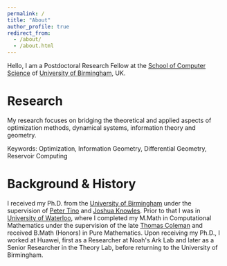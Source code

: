 ```yaml
---
permalink: /
title: "About"
author_profile: true
redirect_from: 
  - /about/
  - /about.html
---
```


Hello, I am a Postdoctoral Research Fellow at the [School of Computer Science](https://www.birmingham.ac.uk/schools/computer-science) of [University of Birmingham](http://www.birmingham.ac.uk), UK. 

Research
======
My research focuses on bridging the theoretical and applied aspects of optimization methods,
dynamical systems, information theory and geometry.

Keywords: Optimization, Information Geometry, Differential Geometry, Reservoir Computing

Background & History
======
I received my Ph.D. from the [University of Birmingham](http://www.birmingham.ac.uk) under the supervision of [Peter Tino](https://www.cs.bham.ac.uk/~pxt/) and [Joshua Knowles](https://www.cs.bham.ac.uk/~jdk/). Prior to that I was in [University of Waterloo](https://uwaterloo.ca), where I completed my M.Math in Computational Mathematics under the supervision of the late [Thomas Coleman](https://en.wikipedia.org/wiki/Thomas_F._Coleman) and received B.Math (Honors) in Pure Mathematics. Upon receiving my Ph.D., I worked at Huawei, first as a Researcher at Noah's Ark Lab and later as a Senior Researcher in the Theory Lab, before returning to the University of Birmingham.